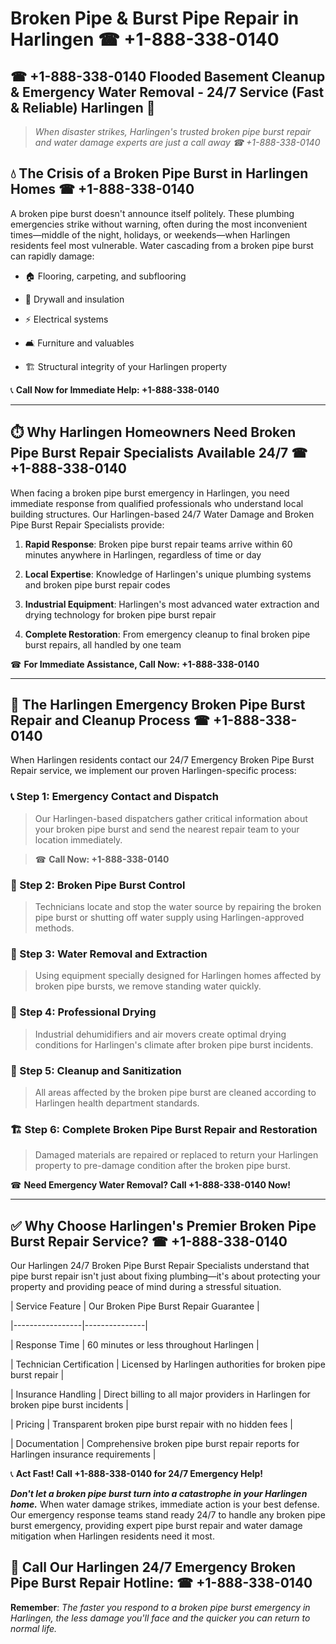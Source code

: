 # Broken Pipe & Burst Pipe Repair in Harlingen ☎ +1-888-338-0140  
## ☎ +1-888-338-0140 Flooded Basement Cleanup & Emergency Water Removal - 24/7 Service (Fast & Reliable) Harlingen 🚨  

> *When disaster strikes, Harlingen's trusted broken pipe burst repair and water damage experts are just a call away ☎ +1-888-338-0140*  

## 💧 The Crisis of a Broken Pipe Burst in Harlingen Homes ☎ +1-888-338-0140  

A broken pipe burst doesn't announce itself politely. These plumbing emergencies strike without warning, often during the most inconvenient times—middle of the night, holidays, or weekends—when Harlingen residents feel most vulnerable. Water cascading from a broken pipe burst can rapidly damage:  

* 🏠 Flooring, carpeting, and subflooring  
* 🧱 Drywall and insulation  
* ⚡ Electrical systems  
* 🛋️ Furniture and valuables  
* 🏗️ Structural integrity of your Harlingen property  

📞 **Call Now for Immediate Help: +1-888-338-0140**  

---  

## ⏱️ Why Harlingen Homeowners Need Broken Pipe Burst Repair Specialists Available 24/7 ☎ +1-888-338-0140  

When facing a broken pipe burst emergency in Harlingen, you need immediate response from qualified professionals who understand local building structures. Our Harlingen-based 24/7 Water Damage and Broken Pipe Burst Repair Specialists provide:  

1. **Rapid Response**: Broken pipe burst repair teams arrive within 60 minutes anywhere in Harlingen, regardless of time or day  
2. **Local Expertise**: Knowledge of Harlingen's unique plumbing systems and broken pipe burst repair codes  
3. **Industrial Equipment**: Harlingen's most advanced water extraction and drying technology for broken pipe burst repair  
4. **Complete Restoration**: From emergency cleanup to final broken pipe burst repairs, all handled by one team  

☎ **For Immediate Assistance, Call Now: +1-888-338-0140**  

---  

## 🔧 The Harlingen Emergency Broken Pipe Burst Repair and Cleanup Process ☎ +1-888-338-0140  

When Harlingen residents contact our 24/7 Emergency Broken Pipe Burst Repair service, we implement our proven Harlingen-specific process:  

### 📞 Step 1: Emergency Contact and Dispatch  
> Our Harlingen-based dispatchers gather critical information about your broken pipe burst and send the nearest repair team to your location immediately.  
> ☎ **Call Now: +1-888-338-0140**  

### 🚿 Step 2: Broken Pipe Burst Control  
> Technicians locate and stop the water source by repairing the broken pipe burst or shutting off water supply using Harlingen-approved methods.  

### 🌊 Step 3: Water Removal and Extraction  
> Using equipment specially designed for Harlingen homes affected by broken pipe bursts, we remove standing water quickly.  

### 💨 Step 4: Professional Drying  
> Industrial dehumidifiers and air movers create optimal drying conditions for Harlingen's climate after broken pipe burst incidents.  

### 🧼 Step 5: Cleanup and Sanitization  
> All areas affected by the broken pipe burst are cleaned according to Harlingen health department standards.  

### 🏗️ Step 6: Complete Broken Pipe Burst Repair and Restoration  
> Damaged materials are repaired or replaced to return your Harlingen property to pre-damage condition after the broken pipe burst.  

☎ **Need Emergency Water Removal? Call +1-888-338-0140 Now!**  

---  

## ✅ Why Choose Harlingen's Premier Broken Pipe Burst Repair Service? ☎ +1-888-338-0140  

Our Harlingen 24/7 Broken Pipe Burst Repair Specialists understand that pipe burst repair isn't just about fixing plumbing—it's about protecting your property and providing peace of mind during a stressful situation.  

| Service Feature | Our Broken Pipe Burst Repair Guarantee |  
|-----------------|---------------|  
| Response Time | 60 minutes or less throughout Harlingen |  
| Technician Certification | Licensed by Harlingen authorities for broken pipe burst repair |  
| Insurance Handling | Direct billing to all major providers in Harlingen for broken pipe burst incidents |  
| Pricing | Transparent broken pipe burst repair with no hidden fees |  
| Documentation | Comprehensive broken pipe burst repair reports for Harlingen insurance requirements |  

📞 **Act Fast! Call +1-888-338-0140 for 24/7 Emergency Help!**  

***Don't let a broken pipe burst turn into a catastrophe in your Harlingen home.*** When water damage strikes, immediate action is your best defense. Our emergency response teams stand ready 24/7 to handle any broken pipe burst emergency, providing expert pipe burst repair and water damage mitigation when Harlingen residents need it most.  

## 📱 Call Our Harlingen 24/7 Emergency Broken Pipe Burst Repair Hotline: ☎ +1-888-338-0140  

**Remember**: *The faster you respond to a broken pipe burst emergency in Harlingen, the less damage you'll face and the quicker you can return to normal life.*